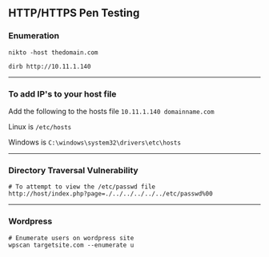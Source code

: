 ## HTTP/HTTPS Pen Testing

### Enumeration
```
nikto -host thedomain.com

dirb http://10.11.1.140
```
---

### To add IP's to your host file
Add the following to the hosts file `10.11.1.140 domainname.com`

Linux is `/etc/hosts`

Windows is `C:\windows\system32\drivers\etc\hosts`

---

### Directory Traversal Vulnerability
```
# To attempt to view the /etc/passwd file
http://host/index.php?page=./../../../../../etc/passwd%00
```
---

### Wordpress
```
# Enumerate users on wordpress site
wpscan targetsite.com --enumerate u
```
